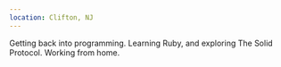 ```yaml
---
location: Clifton, NJ
---
```


Getting back into programming. Learning Ruby, and exploring The Solid Protocol. Working from home.